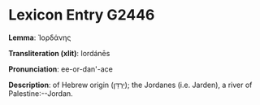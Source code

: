 # Lexicon Entry G2446

**Lemma**: Ἰορδάνης

**Transliteration (xlit)**: Iordánēs

**Pronunciation**: ee-or-dan'-ace

**Description**:
of Hebrew origin (יַרְדֵּן); the Jordanes (i.e. Jarden), a river of Palestine:--Jordan.
